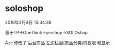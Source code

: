# soloshop
2016年2月4日 15:34:38 

基于TP->OneThink->yershop->SOLOshop



Aze
修改了 后台商品 左边栏目(商品分类)的权限 和显示
